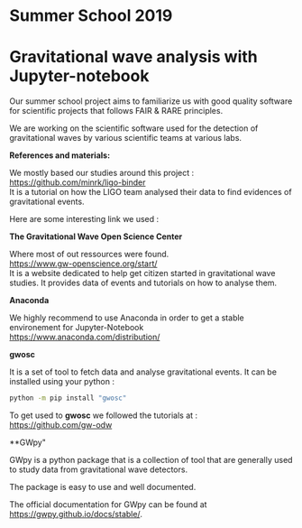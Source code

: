 # Summer School 2019
# Gravitational wave analysis with Jupyter-notebook 

Our summer school project aims to familiarize us with good quality software for scientific projects that follows FAIR & RARE principles. <br>

We are working on the scientific software used for the detection of gravitational waves by various scientific teams at various labs.<br>



**References and materials:**

We mostly based our studies around this project : <br>
https://github.com/minrk/ligo-binder <br>
It is a tutorial on how the LIGO team analysed their data to find evidences of gravitational events.

Here are some interesting link we used :

**The Gravitational Wave Open Science Center**

Where most of out ressources were found.<br>
https://www.gw-openscience.org/start/<br>
It is a website dedicated to help get citizen started in gravitational wave studies.
It provides data of events and tutorials on how to analyse them.

**Anaconda** 

We highly recommend to use Anaconda in order to get a stable environement for Jupyter-Notebook  <br>
https://www.anaconda.com/distribution/

**gwosc**

It is a set of tool to fetch data and analyse gravitational events.
It can be installed using your python :

```sh
python -m pip install "gwosc"
```

To get used to **gwosc** we followed the tutorials at : <br>
https://github.com/gw-odw


**GWpy"

GWpy is a python package that is a collection of tool that are generally used to study data from gravitational wave detectors. <br>

The package is easy to use and well documented.<br>

The official documentation for GWpy can be found at https://gwpy.github.io/docs/stable/.
